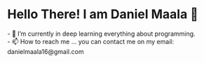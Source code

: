 <h1>Hello There! I am Daniel Maala 👋</h1>
- 🌱 I’m currently in deep learning everything about programming.<br>
- 📫 How to reach me ... you can contact me on my email: danielmaala16@gmail.com

<!---
daniel20asdasd/daniel20asdasd is a ✨ special ✨ repository because its `README.md` (this file) appears on your GitHub profile.
You can click the Preview link to take a look at your changes.
--->
